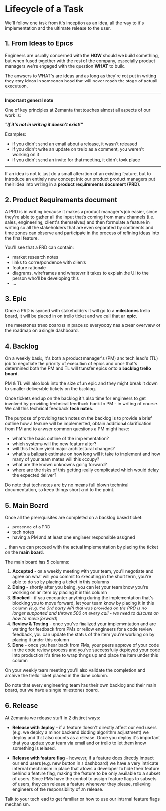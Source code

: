 # Lifecycle of a Task

We'll follow one task from it's inception as an idea, all the way to it's implementation and the ultimate release to the user.

## 1. From Ideas to Epics

Engineers are usually concerned with the **HOW** should we build something, but when fused together with the rest of the company, especially product managers we're engaged with the question **WHAT** to build.

The anwsers to WHAT's are ideas and as long as they're not put in writing they stay ideas in someones head that will never reach the stage of actuall executuon.

----

**Important general note**

One of key principles at Zemanta that touches almost all aspects of our work is:

***"If it's not in writing it doesn't exist!"***

Examples:

* if you didn't send an email about a release, it wasn't released
* if you didn't write an update on trello as a comment, you weren't working on it
* if you didn't send an invite for that meeting, it didn't took place

----

If an idea is not to just do a small alteration of an existing feature, but to introduce an entirely new concept into our product product managers put their idea into writing in a **product requirements document (PRD).**

## 2. Product Requirements document

A PRD is in writing because it makes a product manager's job easier, since they're able to gather all the input that's coming from many channels (i.e. sales, engineering, client's themselves) and then formulate a feature in writing so all the stakeholders that are even separated by continents and time zones can observe and participate in the process of refining ideas into the final feature.

You'll see that a PRD can contain:

* market research notes
* links to correspondence with clients
* feature rationale
* diagrams, wireframes and whatever it takes to explain the UI to the person who'll be developing this
* ...

## 3. Epic

Once a PRD is synced with stakeholders it will go to a **milestones** trello board, it will be placed in on trello ticket and we call that an **epic**.

The milestones trello board is in place so everybody has a clear overview of the roadmap on a single dashboard.

## 4. Backlog

On a weekly basis, it's both a product manager's (PM) and tech lead's (TL) job to negotiate the priority of execution of epics and once that's determined both the PM and TL will transfer epics onto a **backlog trello board**.

PM & TL will also look into the size of an epic and they might break it down to smaller deliverable tickets on the backlog.

Once tickets end up on the backlog it's also time for engineers to get involved by providing technical feedback back to PM - in writing of course. We call this technical feedback **tech notes**.

The purpose of providing tech notes on the backlog is to provide a brief outline how a feature will be implemented, obtain additional clarification from PM and to anwser common questions a PM might have:

* what's the basic outline of the implementation?
* which systems will the new feature alter?
* will this feature yield major architectural changes?
* what's a ballpark estimate on how long will it take to implement and how many of your team mates will this occupy?
* what are the known unknowns going forward?
* where are the risks of this getting really complicated which would delay the expected deliver?

Do note that tech notes are by no means full blown technical documentation, so keep things short and to the point.

## 5. Main Board

Once all the prerequisites are completed on a backlog based ticket:

* presence of a PRD
* tech notes
* having a PM and at least one engineer responsible assigned

.. than we can proceed with the actual implementation by placing the ticket on the **main board**.

The main board has 5 columns:

1. **Accepted** - on a weekly meeting with your team, you'll negotiate and agree on what will you commit to executing in the short term, you're able to do so by placing a ticket in this columns
2. **Doing** - shortly after you being, you can let your team know you're working on an item by placing it in this column
3. **Blocked** - if you encounter anything during the implementation that's blocking you to move forward, let your team know by placing it in this column *(e.g. the 3rd party API that was provided on the PRD is no longer supported and throws 500 on every call - we need to discuss on how to move forward)*
4. **Review & Testing** - once you've finalized your implementation and are waiting for feedback from PMs or fellow engineers for a code review feedback, you can update the status of the item you're working on by placing it under this column
5. **Done** - once you hear back from PMs, your peers approve of your code in the code review process and you've successfully deployed your code into production it's time to wrap things up and place the item under this column

On your weekly team meeting you'll also validate the completion and archive the trello ticket placed in the done column.

Do note that every engineering team has their own backlog and their main board, but we have a single milestones board.

## 6. Release

At Zemanta we release stuff in 2 distinct ways:

* **Release with deploy** - if a feature doesn't directly affect our end users (e.g. we deploy a minor backend bidding algorithm adjustment) we deploy and that also counts as a release. Once you deploy it's important that you update your team via email and or trello to let them know something is relased.

* **Release with feature flag** - however, if a feature does directly impact our end users (e.g. new button in a dashboard) we have a very intricate internal mechanism in place that allows a developer to hide their feature behind a feature flag, making the feature to be only available to a subset of users. Since PMs have the control to assign feature flags to subsets of users, they can release a feature whenever they please, relieving engineers of the responsibility of an release.

Talk to your tech lead to get familiar on how to use our internal feature flags mechanism.

